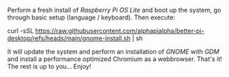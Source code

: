 Perform a fresh install of _Raspberry Pi OS Lite_ and boot up the system, go through basic setup (language / keyboard). Then execute:

curl -sSL https://raw.githubusercontent.com/alphapialpha/better-pi-desktop/refs/heads/main/gnome-install.sh | sh

It will update the system and perform an installation of _GNOME_ with _GDM_ and install a performance optimized Chromium as a webbrowser. That's it! The rest is up to you...
Enjoy!
